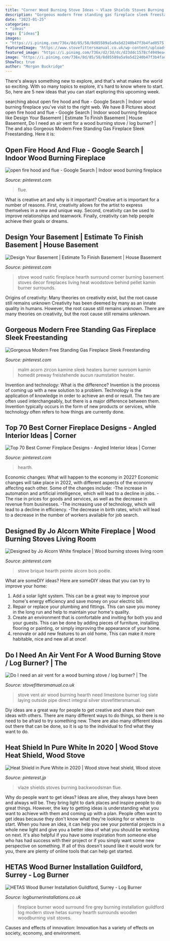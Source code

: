 ```yaml
---
title: "Corner Wood Burning Stove Ideas ~ Vlaze Shields Stoves Burning Backwoodsman Flue"
description: "Gorgeous modern free standing gas fireplace sleek freestanding"
date: "2023-01-25"
categories:
- "ideas"
tags: ["ideas"]
images:
- "https://i.pinimg.com/736x/8d/85/58/8d85589a5a9a5d2240b47f3b4fad0575.jpg"
featuredImage: "https://www.stovefittersmanual.co.uk/wp-content/uploads/2012/08/1-o857.jpg"
featured_image: "https://i.pinimg.com/736x/d2/3d/dc/d23ddc1578cf4949ea4a69b92113ccbd.jpg"
image: "https://i.pinimg.com/736x/8d/85/58/8d85589a5a9a5d2240b47f3b4fad0575.jpg"
ShowToc: true
author: "Morgan Buckridge"
---
```



There's always something new to explore, and that's what makes the world so exciting. With so many topics to explore, it's hard to know where to start.  So, here are 5 new ideas that you can start exploring this upcoming week.

	

		
searching about open fire hood and flue - Google Search | Indoor wood burning fireplace you've visit to the right web. We have 8 Pictures about open fire hood and flue - Google Search | Indoor wood burning fireplace like Design Your Basement | Estimate To Finish Basement | House Basement, Do I need an air vent for a wood burning stove / log burner? | The and also Gorgeous Modern Free Standing Gas Fireplace Sleek Freestanding. Here it is:
		
    
## Open Fire Hood And Flue - Google Search | Indoor Wood Burning Fireplace

<img loading=lazy src="https://i.pinimg.com/736x/d2/3d/dc/d23ddc1578cf4949ea4a69b92113ccbd.jpg" onerror="this.onerror=null;this.src='https://tse2.mm.bing.net/th?id=OIP.mmYJI9m1KoGVb56ebbY3XAHaJz&amp;pid=15.1';" alt="open fire hood and flue - Google Search | Indoor wood burning fireplace">

_Source: pinterest.com_

>flue. 

	

What is creative art and why is it important?
Creative art is important for a number of reasons. First, creativity allows for the artist to express themselves in a new and unique way. Second, creativity can be used to improve relationships and teamwork. Finally, creativity can help people achieve their goals or dreams.

    
## Design Your Basement | Estimate To Finish Basement | House Basement

<img loading=lazy src="https://i.pinimg.com/736x/db/b8/3a/dbb83a2da975b185fb4096aa14c1338b.jpg" onerror="this.onerror=null;this.src='https://tse4.mm.bing.net/th?id=OIP.6JNljjhJUafn4AxkG0mNcQHaJ3&amp;pid=15.1';" alt="Design Your Basement | Estimate To Finish Basement | House Basement">

_Source: pinterest.com_

>stove wood rustic fireplace hearth surround corner burning basement stoves decor fireplaces living heat woodstove behind pellet kamin burner surrounds. 

	

Origins of creativity: Many theories on creativity exist, but the root cause still remains unknown
Creativity has been deemed by many as an innate quality in humans. However, the root cause still remains unknown. There are many theories on creativity, but the root cause still remains unknown.

    
## Gorgeous Modern Free Standing Gas Fireplace Sleek Freestanding

<img loading=lazy src="https://i.pinimg.com/736x/8d/85/58/8d85589a5a9a5d2240b47f3b4fad0575.jpg" onerror="this.onerror=null;this.src='https://tse4.mm.bing.net/th?id=OIP.gM8CfV5KhP8Xukn83Mr-mgAAAA&amp;pid=15.1';" alt="Gorgeous Modern Free Standing Gas Fireplace Sleek Freestanding">

_Source: pinterest.com_

>malm acorn zircon kamine sleek heaters burner sunroom kamin homedit preway freistehende aucun raumstation heater. 

	

Invention and technology: What is the difference?
Invention is the process of coming up with a new solution to a problem. Technology is the application of knowledge in order to achieve an end or result. The two are often used interchangeably, but there is a major difference between them. Invention typically occurs in the form of new products or services, while technology often refers to how things are currently done.

    
## Top 70 Best Corner Fireplace Designs - Angled Interior Ideas | Corner

<img loading=lazy src="https://i.pinimg.com/736x/bc/72/bb/bc72bb32ed48537105874b54068c7cb1.jpg" onerror="this.onerror=null;this.src='https://tse3.mm.bing.net/th?id=OIP.4CEn09NwY6lInuD6XwAiEgHaJ4&amp;pid=15.1';" alt="Top 70 Best Corner Fireplace Designs - Angled Interior Ideas | Corner">

_Source: pinterest.com_

>hearth. 

	

Economic changes: What will happen to the economy in 2022?
Economic changes will take place in 2022, with different aspects of the economy affecting each other. Some of the changes include: 
-The increase in automation and artificial intelligence, which will lead to a decline in jobs. 
-The rise in prices for goods and services, as well as the decrease in revenue from businesses. 
-The increasing use of technology, which will lead to a decline in efficiency. 
-The decrease in birth rates, which will lead to a decrease in the number of workers available for job search.

    
## Designed By Jo Alcorn White Fireplace | Wood Burning Stoves Living Room

<img loading=lazy src="https://i.pinimg.com/736x/27/9a/62/279a62de1fdbaae7fb7b87dbbde737db--brick-cottage-white-fireplace.jpg" onerror="this.onerror=null;this.src='https://tse4.mm.bing.net/th?id=OIP.IrAYFprPzLcQdL1toeC3QAHaLH&amp;pid=15.1';" alt="Designed by Jo Alcorn White fireplace | Wood burning stoves living room">

_Source: pinterest.com_

>stove brique hearth peinte alcorn bois poêle. 

	

What are someDIY ideas?
Here are someDIY ideas that you can try to improve your home:
1. Add a solar light system. This can be a great way to improve your home's energy efficiency and save money on your electric bill.
2. Repair or replace your plumbing and fittings. This can save you money in the long run and help to maintain your home's quality.
3. Create an environment that is comfortable and inviting for both you and your guests. This can be done by adding pieces of furniture, installing flooring or painting, or simply improving the appearance of your home.
4. renovate or add new features to an old home. This can make it more habitable, nice and new all at once!

    
## Do I Need An Air Vent For A Wood Burning Stove / Log Burner? | The

<img loading=lazy src="https://www.stovefittersmanual.co.uk/wp-content/uploads/2012/08/1-o857.jpg" onerror="this.onerror=null;this.src='https://tse2.mm.bing.net/th?id=OIP.oocC4tRddOqUQjVO2esb0gAAAA&amp;pid=15.1';" alt="Do I need an air vent for a wood burning stove / log burner? | The">

_Source: stovefittersmanual.co.uk_

>stove vent air wood burning hearth need limestone burner log slate laying outside pipe direct integral silver stovefittersmanual. 

	

Diy ideas are a great way for people to get creative and share their own ideas with others. There are many different ways to do things, so there is no need to be afraid to try something new. There are also many different ideas out there that can be done, so it is up to the individual to find what they want to do.

    
## Heat Shield In Pure White In 2020 | Wood Stove Heat Shield, Wood Stove

<img loading=lazy src="https://i.pinimg.com/736x/03/e4/3a/03e43a58835e9cee017ff7d5ec5642a8.jpg" onerror="this.onerror=null;this.src='https://tse1.mm.bing.net/th?id=OIP.-W8PeKiNeopWPOFJB8MskQHaK5&amp;pid=15.1';" alt="Heat Shield in Pure White in 2020 | Wood stove heat shield, Wood stove">

_Source: pinterest.jp_

>vlaze shields stoves burning backwoodsman flue. 

	

Why do people want to get ideas?
Ideas are alive, they always have been and always will be. They bring light to dark places and inspire people to do great things. However, the key to getting ideas is understanding what you want to achieve with them and coming up with a plan. 
People often want to get ideas because they don't know what they're looking for or where to start. When you have an idea, it can help you see your potential projects in a whole new light and give you a better idea of what you should be working on next. It's also helpful if you have some inspiration from someone else who has had success with their project or if you simply want some new perspective on something. If all of this doesn't sound like it would work for you, there are plenty of online tools that can help get started.

    
## HETAS Wood Burner Installation Guildford, Surrey - Log Burner

<img loading=lazy src="https://logburnerinstallations.co.uk/wp-content/uploads/2018/04/modern-fireplace-surround-0107.jpg" onerror="this.onerror=null;this.src='https://tse1.mm.bing.net/th?id=OIP.oY_5-jGh7rvfdZ3lyNW-3gHaJ4&amp;pid=15.1';" alt="HETAS Wood Burner Installation Guildford, Surrey - Log Burner">

_Source: logburnerinstallations.co.uk_

>fireplace burner wood surround fire grey burning installation guildford log modern stove hetas surrey hearth surrounds wooden woodburning visit stoves. 

	

Causes and effects of innovation:
Innovation has a variety of effects on society, economy, and environment.


